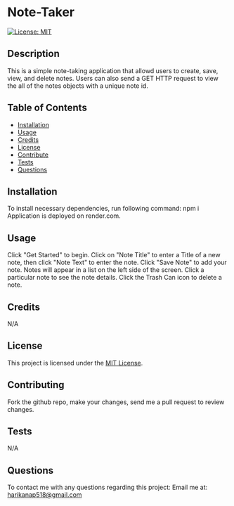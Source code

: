 # Note-Taker
[![License: MIT](https://img.shields.io/badge/License-MIT-yellow.svg)](https://opensource.org/licenses/MIT)

## Description
This is a simple note-taking application that allowd users to create, save, view, and delete notes. Users can also send a GET HTTP request to view the all of the notes objects with a unique note id.

## Table of Contents
- [Installation](#installation)
- [Usage](#usage)
- [Credits](#credits)
- [License](#license)
- [Contribute](#contributing)
- [Tests](#tests)
- [Questions](#questions)

## Installation
To install necessary dependencies, run following command:
npm i
Application is deployed on render.com.

## Usage
Click "Get Started" to begin.
Click on "Note Title" to enter a Title of a new note, then click "Note Text" to enter the note.
Click "Save Note" to add your note.
Notes will appear in a list on the left side of the screen.
Click a particular note to see the note details.
Click the Trash Can icon to delete a note.

## Credits
N/A

## License
This project is licensed under the [MIT License](https://opensource.org/licenses/MIT).

## Contributing
Fork the github repo, make your changes, send me a pull request to review changes.

## Tests
N/A

## Questions
To contact me with any questions regarding this project:
Email me at: <harikanap518@gmail.com>